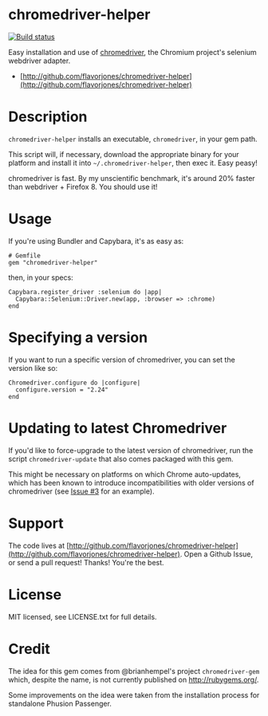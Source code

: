# chromedriver-helper

[![Build status](https://api.travis-ci.org/flavorjones/chromedriver-helper.svg)](https://travis-ci.org/flavorjones/chromedriver-helper)

Easy installation and use of [chromedriver](https://sites.google.com/a/chromium.org/chromedriver/), the Chromium project's
selenium webdriver adapter.

* [http://github.com/flavorjones/chromedriver-helper](http://github.com/flavorjones/chromedriver-helper)


# Description

`chromedriver-helper` installs an executable, `chromedriver`, in your
gem path.

This script will, if necessary, download the appropriate binary for
your platform and install it into `~/.chromedriver-helper`, then exec
it. Easy peasy!

chromedriver is fast. By my unscientific benchmark, it's around 20%
faster than webdriver + Firefox 8. You should use it!


# Usage

If you're using Bundler and Capybara, it's as easy as:

    # Gemfile
    gem "chromedriver-helper"

then, in your specs:

    Capybara.register_driver :selenium do |app|
      Capybara::Selenium::Driver.new(app, :browser => :chrome)
    end


# Specifying a version

If you want to run a specific version of chromedriver, you can set the version like so:

    Chromedriver.configure do |configure|
      configure.version = "2.24"
    end

# Updating to latest Chromedriver

If you'd like to force-upgrade to the latest version of chromedriver,
run the script `chromedriver-update` that also comes packaged with
this gem.

This might be necessary on platforms on which Chrome auto-updates,
which has been known to introduce incompatibilities with older
versions of chromedriver (see
[Issue #3](https://github.com/flavorjones/chromedriver-helper/issues/3)
for an example).

# Support

The code lives at
[http://github.com/flavorjones/chromedriver-helper](http://github.com/flavorjones/chromedriver-helper).
Open a Github Issue, or send a pull request! Thanks! You're the best.


# License

MIT licensed, see LICENSE.txt for full details.


# Credit

The idea for this gem comes from @brianhempel's project
`chromedriver-gem` which, despite the name, is not currently published
on http://rubygems.org/.

Some improvements on the idea were taken from the installation process
for standalone Phusion Passenger.
